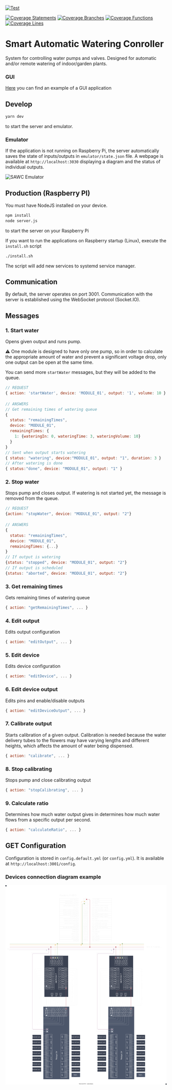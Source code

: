 [![Test](https://github.com/pistom/sawc-embedded-controller/actions/workflows/test.yml/badge.svg)](https://github.com/pistom/sawc-embedded-controller/actions/workflows/test.yml)

[![Coverage Statements](https://raw.githubusercontent.com/gist/pistom/365dc9c90edfe42bb84f579461e23a6e/raw/6185012cd70ee2bec260182ccd18c38564d87d5f/badge-statements.svg)](https://github.com/pistom/sawc-embedded-controller/actions)
[![Coverage Branches](https://raw.githubusercontent.com/gist/pistom/365dc9c90edfe42bb84f579461e23a6e/raw/6185012cd70ee2bec260182ccd18c38564d87d5f/badge-branches.svg)](https://github.com/pistom/sawc-embedded-controller/actions)
[![Coverage Functions](https://raw.githubusercontent.com/gist/pistom/365dc9c90edfe42bb84f579461e23a6e/raw/6185012cd70ee2bec260182ccd18c38564d87d5f/badge-functions.svg)](https://github.com/pistom/sawc-embedded-controller/actions)
[![Coverage Lines](https://raw.githubusercontent.com/gist/pistom/365dc9c90edfe42bb84f579461e23a6e/raw/6185012cd70ee2bec260182ccd18c38564d87d5f/badge-lines.svg)](https://github.com/pistom/sawc-embedded-controller/actions)

# Smart Automatic Watering Conroller

System for controlling water pumps and valves. Designed for automatic and/or remote watering of indoor/garden plants.


### GUI

[Here](https://github.com/pistom/sawc-embedded-app) you can find an example of a GUI application

## Develop

```bash
yarn dev
```
to start the server and emulator.

### Emulator
If the application is not running on Raspberry Pi, the server automatically saves the state of inputs/outputs in `emulator/state.json` file. A webpage is available at `http://localhost:3030` displaying a diagram and the status of individual outputs.

![SAWC Emulator](https://gist.github.com/pistom/976790556d4271fd1cca119c9fe11d92/raw/dd8a73a713445f0e408a419521a457c2aa05eaea/sawc01.gif)

## Production (Raspberry PI)

You must have NodeJS installed on your device.

```bash
npm install
node server.js
```
to start the server on your Raspberry Pi 

If you want to run the applications on Raspberry startup (Linux), execute the `install.sh` script
```bash
./install.sh
```
The script will add new services to systemd service manager.

## Communication
By default, the server operates on port 3001. Communication with the server is established using the WebSocket protocol (Socket.IO).
## Messages
### 1. Start water
Opens given output and runs pump.

⚠ One module is designed to have only one pump, so in order to calculate the appropriate amount of water and prevent a significant voltage drop, only one output can be open at the same time.

You can send more `startWater` messages, but they will be added to the queue.
```js
// REQUEST
{ action: 'startWater', device: 'MODULE_01', output: '1', volume: 10 }

// ANSWERS
// Get remaining times of watering queue
{ 
  status: "remainingTimes",
  device: "MODULE_01",
  remainingTimes: {
    1: {wateringIn: 0, wateringTime: 3, wateringVolume: 10}
  }
}
// Sent when output starts watering
{ status: "watering", device:"MODULE_01", output: "1", duration: 3 }
// After watering is done
{ status:"done", device: "MODULE_01", output: "1" }

```

### 2. Stop water
Stops pump and closes output. If watering is not started yet, the message is removed from the queue.
```js
// REQUEST
{action: "stopWater", device: "MODULE_01", output: "2"}

// ANSWERS
{ 
  status: "remainingTimes",
  device: "MODULE_01",
  remainingTimes: {...}
}
// If output is watering
{status: "stopped", device: "MODULE_01", output: "2"}
// If output is scheduled
{status: "aborted", device: "MODULE_01", output: "2"}
```

### 3. Get remaining times
Gets remaining times of watering queue
```js
{ action: "getRemainingTimes", ... }
```

### 4. Edit output
Edits output configuration
```js
{ action: "editOutput", ... }
```

### 5. Edit device
Edits device configuration
```js
{ action: "editDevice", ... }
```

### 6. Edit device output
Edits pins and enable/disable outputs
```js
{ action: "editDeviceOutput", ... }
```

### 7. Calibrate output
Starts calibration of a given output. Calibration is needed because the water delivery tubes to the flowers may have varying lengths and different heights, which affects the amount of water being dispensed.
```js
{ action: "calibrate", ... }
```

### 8. Stop calibrating
Stops pump and close calibrating output
```js
{ action: "stopCalibrating", ... }
```

### 9. Calculate ratio
Determines how much water output gives in determines how much water flows from a specific output per second.
```js
{ action: "calculateRatio", ... }
```

## GET Configuration
Configuration is stored in `config.default.yml` (or `config.yml`). It is available at `http://localhost:3001/config`.

### Devices connection diagram example

![Devices connection diagram](https://raw.githubusercontent.com/pistom/sawc-embedded-controller/main/emulator/images/diagram.svg)
